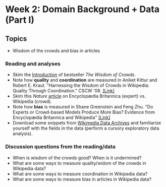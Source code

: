 # Week 2: Domain Background + Data (Part I)

## Topics

- Wisdom of the crowds and bias in articles

### Reading and analyses

- Skim the [Introduction](http://www.asecib.ase.ro/mps/TheWisdomOfCrowds-JamesSurowiecki.pdf) of bestseller *The Wisdom of Crowds*.
- Note how **quality** and **coordination** are measured in Aniket Kittur and Robert E. Kraut. "Harnessing the Wisdom of Crowds in Wikipedia: Quality Through Coordination." CSCW '08. [[Link]](https://dl.acm.org/doi/10.1145/1460563.1460572)
- Skim this *Nature* [article](https://www.nature.com/articles/438900a) on Encyclopædia Britannica (expert) vs. Wikipedia (crowd). 
- Note how **bias** is measured in Shane Greenstein and Feng Zhu. "Do Experts or Crowd-based Models Produce More Bias? Evidence from Encyclopædia Britannica and Wikipedia" [[Link]](https://pdfs.semanticscholar.org/5a1d/58d90143969b33a9a9d4ad4124c15033c745.pdf)
- Download some snippets from [Wikimedia Data Archives](https://dumps.wikimedia.org/backup-index.html) and familiarize yourself with the fields in the data (perform a cursory exploratory data analysis).


### Discussion questions from the reading/data

- When is wisdom of the crowds good? When is it undermined?
- What are some ways to measure quality/widom of the crowds in Wikipedia data?
- What are some ways to measure coordination in Wikipedia data? 
- What are some ways to measure bias in articles in Wikipedia data?


